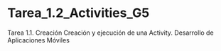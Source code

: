 # Tarea_1.2_Activities_G5
Tarea 1.1. Creación Creación y ejecución de una Activity. Desarrollo de Aplicaciones Móviles
